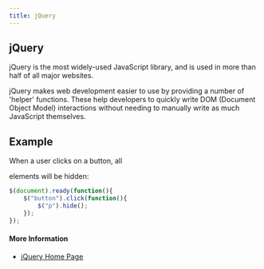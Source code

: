 ```yaml
---
title: jQuery
---
```

## jQuery

jQuery is the most widely-used JavaScript library, and is used in more than half of all major websites. 

jQuery makes web development easier to use by providing a number of 'helper' functions. These help developers to quickly write DOM (Document Object Model) interactions without needing to manually write as much JavaScript themselves.

## Example

When a user clicks on a button, all <p> elements will be hidden:

```javascript
$(document).ready(function(){
    $("button").click(function(){
        $("p").hide();
    });
});
```

#### More Information
* [jQuery Home Page](https://jquery.com/)
